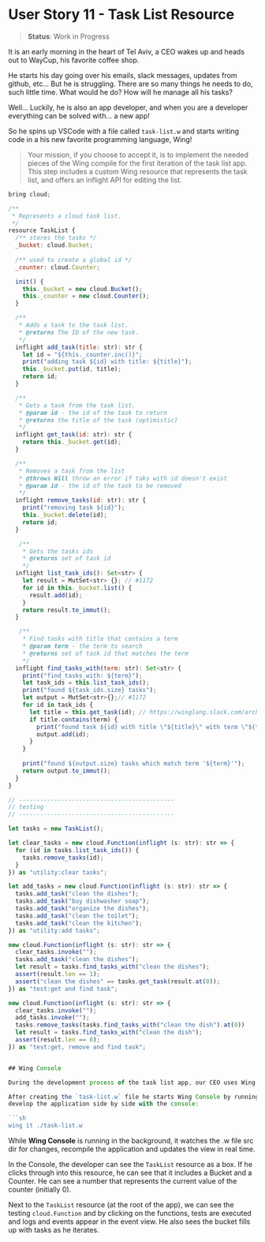 # User Story 11 - Task List Resource

> **Status**: Work in Progress

It is an early morning in the heart of Tel Aviv, a CEO wakes up and heads out to WayCup, his favorite coffee shop.

He starts his day going over his emails, slack messages, updates from github, etc... But he is struggling. There are
so many things he needs to do, such little time. What would he do? How will he manage all his tasks?

Well... Luckily, he is also an app developer, and when you are a developer everything can be solved with... a new app!

So he spins up VSCode with a file called `task-list.w` and starts writing code in a his new favorite
programming language, Wing!

> Your mission, if you choose to accept it, is to implement the needed pieces of the Wing compile
> for the first iteration of the task list app. This step includes a custom Wing resource that
> represents the task list, and offers an inflight API for editing the list.

```js
bring cloud;

/**
 * Represents a cloud task list.
 */
resource TaskList {
  /** stores the tasks */
  _bucket: cloud.Bucket;
  
  /** used to create a global id */
  _counter: cloud.Counter;

  init() {
    this._bucket = new cloud.Bucket();
    this._counter = new cloud.Counter();
  }

  /** 
   * Adds a task to the task list.
   * @returns The ID of the new task.
   */
  inflight add_task(title: str): str {
    let id = "${this._counter.inc()}";
    print("adding task ${id} with title: ${title}");
    this._bucket.put(id, title);
    return id;
  }

  /** 
   * Gets a task from the task list.
   * @param id - the id of the task to return
   * @returns the title of the task (optimistic)
   */
  inflight get_task(id: str): str {
    return this._bucket.get(id);
  }

  /** 
   * Removes a task from the list
   * @throws Will throw an error if taks with id doesn't exist
   * @param id - the id of the task to be removed
   */
  inflight remove_tasks(id: str): str {
    print("removing task ${id}");
    this._bucket.delete(id);
    return id;
  }

   /** 
    * Gets the tasks ids 
    * @returns set of task id
    */
  inflight list_task_ids(): Set<str> {
    let result = MutSet<str> {}; // #1172
    for id in this._bucket.list() {
      result.add(id);
    }
    return result.to_immut();
  }

   /** 
    * Find tasks with title that contains a term
    * @param term - the term to search
    * @returns set of task id that matches the term
    */
  inflight find_tasks_with(term: str): Set<str> {
    print("find_tasks_with: ${term}");
    let task_ids = this.list_task_ids();
    print("found ${task_ids.size} tasks");
    let output = MutSet<str>{};// #1172
    for id in task_ids {
      let title = this.get_task(id); // https://winglang.slack.com/archives/C047QFSUL5R/p1674549602212669
      if title.contains(term) { 
        print("found task ${id} with title \"${title}\" with term \"${term}\"");
        output.add(id);
      }
    }
    
    print("found ${output.size} tasks which match term '${term}'");
    return output.to_immut();
  }
}

// --------------------------------------------
// testing
// --------------------------------------------

let tasks = new TaskList();

let clear_tasks = new cloud.Function(inflight (s: str): str => {
  for (id in tasks.list_task_ids()) {
    tasks.remove_tasks(id);
  }
}) as "utility:clear tasks";

let add_tasks = new cloud.Function(inflight (s: str): str => {
  tasks.add_task("clean the dishes");
  tasks.add_task("buy dishwasher soap");
  tasks.add_task("organize the dishes");
  tasks.add_task("clean the toilet");
  tasks.add_task("clean the kitchen");
}) as "utility:add tasks";

new cloud.Function(inflight (s: str): str => {
  clear_tasks.invoke("");
  tasks.add_task("clean the dishes");
  let result = tasks.find_tasks_with("clean the dishes");
  assert(result.len == 1);
  assert("clean the dishes" == tasks.get_task(result.at(0));
}) as "test:get and find task";

new cloud.Function(inflight (s: str): str => {
  clear_tasks.invoke("");
  add_tasks.invoke("");
  tasks.remove_tasks(tasks.find_tasks_with("clean the dish").at(0))
  let result = tasks.find_tasks_with("clean the dish");
  assert(result.len == 0);
}) as "test:get, remove and find task";


## Wing Console

During the development process of the task list app, our CEO uses Wing Console to test the application locally.

After creating the `task-list.w` file he starts Wing Console by running the following command and continues to 
develop the application side by side with the console:

```sh
wing it ./task-list.w
``` 

While **Wing Console** is running in the background, it watches the .w file src dir for changes, 
recompile the application and updates the view in real time.

In the Console, the developer can see the `TaskList` resource as a box. If he clicks through into
this resource, he can see that it includes a Bucket and a Counter. He can see a number
that represents the current value of the counter (initially 0).

Next to the `TaskList` resource (at the root of the app), we can see the testing `cloud.Function` and
by clicking on the functions, tests are executed and logs and events appear in the event view.
He also sees the bucket fills up with tasks as he iterates.
